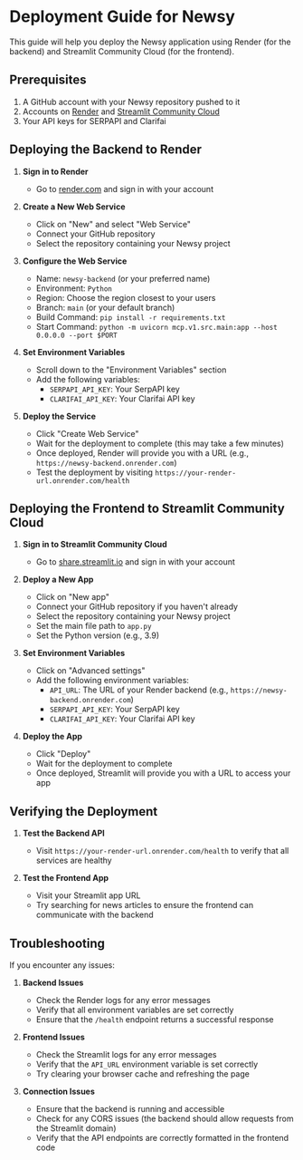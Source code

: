 # Deployment Guide for Newsy

This guide will help you deploy the Newsy application using Render (for the backend) and Streamlit Community Cloud (for the frontend).

## Prerequisites

1. A GitHub account with your Newsy repository pushed to it
2. Accounts on [Render](https://render.com/) and [Streamlit Community Cloud](https://streamlit.io/cloud)
3. Your API keys for SERPAPI and Clarifai

## Deploying the Backend to Render

1. **Sign in to Render**
   - Go to [render.com](https://render.com/) and sign in with your account

2. **Create a New Web Service**
   - Click on "New" and select "Web Service"
   - Connect your GitHub repository
   - Select the repository containing your Newsy project

3. **Configure the Web Service**
   - Name: `newsy-backend` (or your preferred name)
   - Environment: `Python`
   - Region: Choose the region closest to your users
   - Branch: `main` (or your default branch)
   - Build Command: `pip install -r requirements.txt`
   - Start Command: `python -m uvicorn mcp.v1.src.main:app --host 0.0.0.0 --port $PORT`

4. **Set Environment Variables**
   - Scroll down to the "Environment Variables" section
   - Add the following variables:
     - `SERPAPI_API_KEY`: Your SerpAPI key
     - `CLARIFAI_API_KEY`: Your Clarifai API key

5. **Deploy the Service**
   - Click "Create Web Service"
   - Wait for the deployment to complete (this may take a few minutes)
   - Once deployed, Render will provide you with a URL (e.g., `https://newsy-backend.onrender.com`)
   - Test the deployment by visiting `https://your-render-url.onrender.com/health`

## Deploying the Frontend to Streamlit Community Cloud

1. **Sign in to Streamlit Community Cloud**
   - Go to [share.streamlit.io](https://share.streamlit.io/) and sign in with your account

2. **Deploy a New App**
   - Click on "New app"
   - Connect your GitHub repository if you haven't already
   - Select the repository containing your Newsy project
   - Set the main file path to `app.py`
   - Set the Python version (e.g., 3.9)

3. **Set Environment Variables**
   - Click on "Advanced settings"
   - Add the following environment variables:
     - `API_URL`: The URL of your Render backend (e.g., `https://newsy-backend.onrender.com`)
     - `SERPAPI_API_KEY`: Your SerpAPI key
     - `CLARIFAI_API_KEY`: Your Clarifai API key

4. **Deploy the App**
   - Click "Deploy"
   - Wait for the deployment to complete
   - Once deployed, Streamlit will provide you with a URL to access your app

## Verifying the Deployment

1. **Test the Backend API**
   - Visit `https://your-render-url.onrender.com/health` to verify that all services are healthy

2. **Test the Frontend App**
   - Visit your Streamlit app URL
   - Try searching for news articles to ensure the frontend can communicate with the backend

## Troubleshooting

If you encounter any issues:

1. **Backend Issues**
   - Check the Render logs for any error messages
   - Verify that all environment variables are set correctly
   - Ensure that the `/health` endpoint returns a successful response

2. **Frontend Issues**
   - Check the Streamlit logs for any error messages
   - Verify that the `API_URL` environment variable is set correctly
   - Try clearing your browser cache and refreshing the page

3. **Connection Issues**
   - Ensure that the backend is running and accessible
   - Check for any CORS issues (the backend should allow requests from the Streamlit domain)
   - Verify that the API endpoints are correctly formatted in the frontend code
